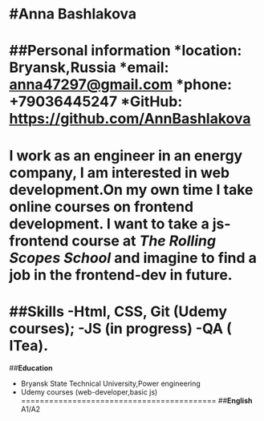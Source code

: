 #**Anna Bashlakova**
==========================================
##**Personal information**
*location: Bryansk,Russia
*email: anna47297@gmail.com
*phone: +79036445247
*GitHub: https://github.com/AnnBashlakova 
==========================================
I work as an engineer in an energy company, I am interested in web development.On my own time I take online courses on frontend development. I want to take a js-frontend course at *The Rolling Scopes School* and imagine to  find a job in the frontend-dev in future.
==========================================
##**Skills**
-Html, CSS, Git (Udemy courses);
-JS (in progress)
-QA  ( ITea).
==========================================
##**Education**
* Bryansk State Technical University,Power engineering
* Udemy courses (web-developer,basic js)
========================================== 
##**English**
A1/A2